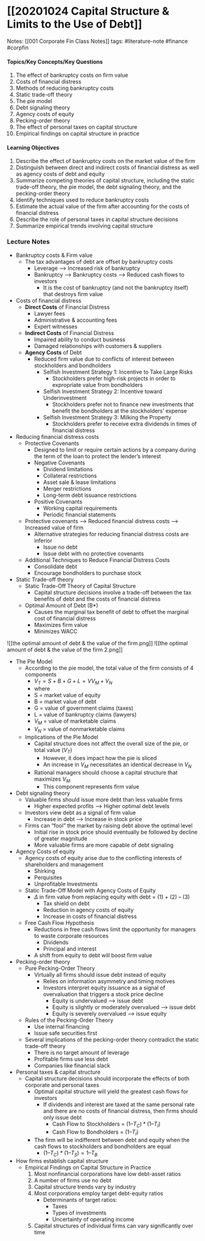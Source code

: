 # [[20201024 Capital Structure & Limits to the Use of Debt]]

Notes: 
		[[001 Corporate Fin Class Notes]] 
tags: #literature-note #finance #corpfin 

#### Topics/Key Concepts/Key Questions
1. The effect of bankruptcy costs on firm value
2. Costs of financial distress
3. Methods of reducing bankruptcy costs
4. Static trade-off theory
5. The pie model
6. Debt signaling theory
7. Agency costs of equity
8. Pecking-order theory
9. The effect of personal taxes on capital structure
10. Empirical findings on capital structure in practice
 

#### Learning Objectives
1. Describe the effect of bankruptcy costs on the market value of the firm
2. Distinguish between direct and indirect costs of financial distress as well as agency costs of debt and equity
3. Summarize competing theories of capital structure, including the static trade-off theory, the pie model, the debt signaling theory, and the pecking-order theory
4. Identify techniques used to reduce bankruptcy costs
5. Estimate the actual value of the firm after accounting for the costs of financial distress
6. Describe the role of personal taxes in capital structure decisions
7. Summarize empirical trends involving capital structure

### Lecture Notes
- Bankruptcy costs & Firm value
	- The tax advantages of debt are offset by bankruptcy costs
		- Leverage --> Increased risk of bankruptcy
		- Bankruptcy --> Bankruptcy costs --> Reduced cash flows to investors
			- It is the cost of bankruptcy (and not the bankruptcy itself) that destroys firm value
- Costs of financial distress
	- **Direct Costs** of Financial Distress
		- Lawyer fees
		- Administrative & accounting fees
		- Expert witnesses
	- **Indirect Costs** of Financial Distress
		- Impaired ability to conduct business
		- Damaged relationships with customers & suppliers
	- **Agency Costs** of Debt
		- Reduced firm value due to conflicts of interest between stockholders and bondholders
			- Selfish Investment Strategy 1: Incentive to Take Large Risks
				- Stockholders prefer high-risk projects in order to expropriate value from bondholders 
			- Selfish Investment Strategy 2: Incentive toward Underinvestment
				- Stockholders prefer not to finance new investments that benefit the bondholders at the stockholders’ expense
			- Selfish Investment Strategy 3: Milking the Property
				- Stockholders prefer to receive extra dividends in times of financial distress
- Reducing financial distress costs
	- Protective Covenants
		- Designed to limit or require certain actions by a company during the term of the loan to protect the lender’s interest
		- Negative Covenants 
			- Dividend limitations
			- Collateral restrictions
			- Asset sale & lease limitations
			- Merger restrictions
			- Long-term debt issuance restrictions
		- Positive Covenants
			- Working capital requirements
			- Periodic financial statements
	- Protective covenants --> Reduced financial distress costs --> Increased value of firm
		- Alternative strategies for reducing financial distress costs are inferior
			- Issue no debt
			- Issue debt with no protective covenants
	- Additional Techniques to Reduce Financial Distress Costs
		- Consolidate debt
		- Encourage bondholders to purchase stock
- Static Trade-off theory
	- Static Trade-Off Theory of Capital Structure
		- Capital structure decisions involve a trade-off between the tax benefits of debt and the costs of financial distress
	- Optimal Amount of Debt (B*) 
		- Causes the marginal tax benefit of debt to offset the marginal cost of financial distress 
		- Maximizes firm value
		- Minimizes WACC

![[the optimal amount of debt & the value of the firm.png]]
![[the optimal amount of debt & the value of the firm 2.png]]

- The Pie Model
	- According to the pie model, the total value of the firm consists of 4 components
		- $V_T = S+B+G+L = VV_M+V_N$
		- where 
		- S = market value of equity
		- B = market value of debt
		- G = value of government claims (taxes)
		- L = value of bankruptcy claims (lawyers)
		- $V_M$ = value of marketable claims
		- $V_N$ = value of nonmarketable claims
	- Implications of the Pie Model
		- Capital structure does not affect the overall size of the pie, or total value ($V_T$)
			- However, it does impact how the pie is sliced
			- An increase in $V_M$ necessitates an identical decrease in $V_N$
		- Rational managers should choose a capital structure that maximizes $V_M$
			- This component represents firm value
- Debt signaling theory
	- Valuable firms should issue more debt than less valuable firms
		- Higher expected profits --> Higher optimal debt levels
	- Investors view debt as a signal of firm value
		- Increase in debt --> Increase in stock price
	- Firms can “fool” the market by raising debt above the optimal level
		- Initial rise in stock price should eventually be followed by decline of greater magnitude
		- More valuable firms are more capable of debt signaling
- Agency Costs of equity
	- Agency costs of equity arise due to the conflicting interests of shareholders and management
		- Shirking
		- Perquisites
		- Unprofitable Investments
	- Static Trade-Off Model with Agency Costs of Equity
		- $\Delta$ in firm value from replacing equity with debt = (1) + (2) – (3)
			- Tax shield on debt
			- Reduction in agency costs of equity
			- Increase in costs of financial distress
	- Free Cash Flow Hypothesis
		- Reductions in free cash flows limit the opportunity for managers to waste corporate resources
			- Dividends
			- Principal and interest
		- A shift from equity to debt will boost firm value
- Pecking-order theory
	- Pure Pecking-Order Theory
		- Virtually all firms should issue debt instead of equity
			- Relies on information asymmetry and timing motives
			- Investors interpret equity issuance as a signal of overvaluation that triggers a stock price decline
				- Equity is undervalued --> issue debt
				- Equity is slightly or moderately overvalued --> issue debt
				- Equity is severely overvalued --> issue equity
	- Rules of the Pecking-Order Theory
		- Use internal financing
		- Issue safe securities first
	- Several implications of the pecking-order theory contradict the static trade-off theory
		- There is no target amount of leverage
		- Profitable firms use less debt
		- Companies like financial slack
- Personal taxes & capital structure
	- Capital structure decisions should incorporate the effects of both corporate and personal taxes
		- Optimal capital structure will yield the greatest cash flows for investors
			- If dividends and interest are taxed at the same personal rate and there are no costs of financial distress, then firms should only issue debt
				- Cash Flow to Stockholders = $(1 – T_C) * (1 – T_I)$
				- Cash Flow to Bondholders = $(1 – T_I)$
		- The firm will be indifferent between debt and equity when the cash flows to stockholders and bondholders are equal
			- $(1 – T_C) * (1 – T_S) = 1 – T_B$
- How firms establish capital structure
	- Empirical Findings on Capital Structure in Practice
		1. Most nonfinancial corporations have low debt-asset ratios
		2. A number of firms use no debt
		3. Capital structure trends vary by industry
		4. Most corporations employ target debt-equity ratios
			- Determinants of target ratios:
				- Taxes
				- Types of investments
				- Uncertainty of operating income
		5. Capital structures of individual firms can vary significantly over time



